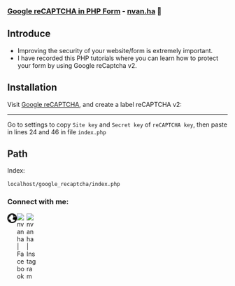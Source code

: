 ### [Google reCAPTCHA in PHP Form][link] - [nvan.ha][website] 👋

## Introduce
- Improving the security of your website/form is extremely important.
- I have recorded this PHP tutorials where you can learn how to protect your form by using Google reCaptcha v2.

## Installation
Visit [Google reCAPTCHA][link2], and create a label reCAPTCHA v2:

---
Go to settings to copy `Site key` and `Secret key` of `reCAPTCHA key`, then paste in lines 24 and 46 in file `index.php`

## Path
Index:
```path
localhost/google_recaptcha/index.php
```

### Connect with me:

[<img align="left" alt="nvanha.com" width="22px" src="https://raw.githubusercontent.com/iconic/open-iconic/master/svg/globe.svg" />][website]
[<img align="left" alt="nvanha | Facebook" width="22px" src="https://cdn.jsdelivr.net/npm/simple-icons@v3/icons/facebook.svg" />][facebook]
[<img align="left" alt="nvanha | Instagram" width="22px" src="https://cdn.jsdelivr.net/npm/simple-icons@v3/icons/instagram.svg" />][instagram]

[website]: https://nvanha.github.io/myweb
[instagram]: https://www.instagram.com/_haa_nguyen
[facebook]: https://www.facebook.com/nvh1120
[link]: https://github.com/nvanha/google_recaptcha
[link2]: https://www.google.com/recaptcha/admin/create